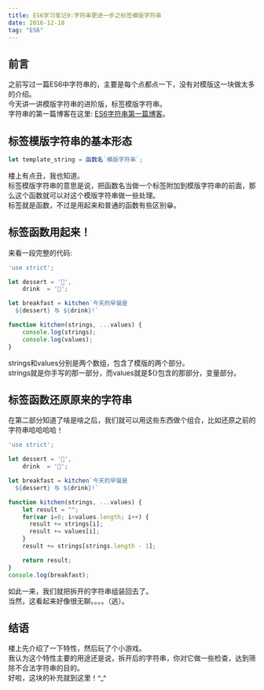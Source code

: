 ```yaml
---
title: ES6学习笔记9:字符串更进一步之标签模版字符串
date: 2016-12-18
tag: "ES6"
---
```

## 前言
之前写过一篇ES6中字符串的，主要是每个点都点一下，没有对模版这一块做太多的介绍。    
今天讲一讲模版字符串的进阶版，标签模版字符串。  
字符串的第一篇博客在这里: [ES6字符串第一篇博客](https://maruko0713.github.io/2016/12/09/ES605/)。  

## 标签模版字符串的基本形态

```js
let template_string = 函数名`模版字符串`;
```

楼上有点丑，我也知道。    
标签模版字符串的意思是说，把函数名当做一个标签附加到模版字符串的前面，那么这个函数就可以对这个模版字符串做一些处理。    
标签就是函数，不过是用起来和普通的函数有些区别😁。    
    
## 标签函数用起来！
来看一段完整的代码:    
    
```js
'use strict';

let dessert = '🍰',
    drink  = '🍵';

let breakfast = kitchen`今天的早餐是
  ${dessert} 与 ${drink}!`

function kitchen(strings, ...values) {
    console.log(strings);
    console.log(values);
}   
```

strings和values分别是两个数组，包含了模版的两个部分。    
strings就是你手写的那一部分，而values就是${}包含的那部分，变量部分。  
    
## 标签函数还原原来的字符串
在第二部分知道了啥是啥之后，我们就可以用这些东西做个组合，比如还原之前的字符串哈哈哈哈！    
   
```js
'use strict';

let dessert = '🍰',
    drink  = '🍵';

let breakfast = kitchen`今天的早餐是
  ${dessert} 与 ${drink}!`

function kitchen(strings, ...values) {
    let result = "";
    for(var i=0; i<values.length; i++) {
      result += strings[i];
      result += values[i];
    }
    result += strings[strings.length - 1];

    return result;
}  
console.log(breakfast);
```

如此一来，我们就把拆开的字符串组装回去了。    
当然，这看起来好像很无聊。。。。（逃）。    
    
## 结语
楼上先介绍了一下特性，然后玩了个小游戏。    
我认为这个特性主要的用途还是说，拆开后的字符串，你对它做一些检查，达到筛除不合法字符串的目的。    
好啦，这块的补充就到这里！^_^
